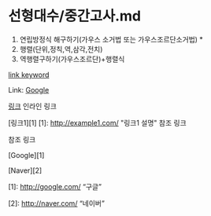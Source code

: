 # 선형대수/중간고사.md

1. 연립방정식 해구하기(가우스 소거법 또는 가우스조르단소거법)
   * 
2. 행렬(단위,정칙,역,삼각,전치)
3. 역행렬구하기(가우스조르단)+행렬식

[link keyword][id]


[id]: URL "/HelloWorld/세법/법인세법.md"

Link: [Google][googlelink]


[googlelink]: https://google.com "Go google"


[링크](http://example.com "링크 설명-마우스 hover시 나타나는 설명 문구") 인라인 링크

[링크1][1] [1]: http://example1.com/ "링크1 설명" 참조 링크

참조 링크

[Google][1]

[Naver][2]

[1]: http://google.com/ “구글”

[2]: http://naver.com/ “네이버”
